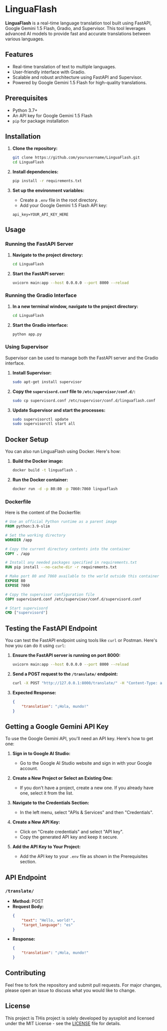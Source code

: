 # LinguaFlash

**LinguaFlash** is a real-time language translation tool built using FastAPI, Google Gemini 1.5 Flash, Gradio, and Supervisor. This tool leverages advanced AI models to provide fast and accurate translations between various languages.

## Features
- Real-time translation of text to multiple languages.
- User-friendly interface with Gradio.
- Scalable and robust architecture using FastAPI and Supervisor.
- Powered by Google Gemini 1.5 Flash for high-quality translations.

## Prerequisites
- Python 3.7+
- An API key for Google Gemini 1.5 Flash
- `pip` for package installation

## Installation
1. **Clone the repository:**
    ```bash
    git clone https://github.com/yourusername/LinguaFlash.git
    cd LinguaFlash
    ```

2. **Install dependencies:**
    ```bash
    pip install -r requirements.txt
    ```

3. **Set up the environment variables:**
    - Create a `.env` file in the root directory.
    - Add your Google Gemini 1.5 Flash API key:
    ```plaintext
    api_key=YOUR_API_KEY_HERE
    ```

## Usage
### Running the FastAPI Server
1. **Navigate to the project directory:**
    ```bash
    cd LinguaFlash
    ```

2. **Start the FastAPI server:**
    ```bash
    uvicorn main:app --host 0.0.0.0 --port 8000 --reload
    ```

### Running the Gradio Interface
1. **In a new terminal window, navigate to the project directory:**
    ```bash
    cd LinguaFlash
    ```

2. **Start the Gradio interface:**
    ```bash
    python app.py
    ```

### Using Supervisor
Supervisor can be used to manage both the FastAPI server and the Gradio interface.

1. **Install Supervisor:**
    ```bash
    sudo apt-get install supervisor
    ```

2. **Copy the `supervisord.conf` file to `/etc/supervisor/conf.d/`:**
    ```bash
    sudo cp supervisord.conf /etc/supervisor/conf.d/linguaflash.conf
    ```

3. **Update Supervisor and start the processes:**
    ```bash
    sudo supervisorctl update
    sudo supervisorctl start all
    ```

## Docker Setup
You can also run LinguaFlash using Docker. Here's how:

1. **Build the Docker image:**
    ```bash
    docker build -t linguaflash .
    ```

2. **Run the Docker container:**
    ```bash
    docker run -d -p 80:80 -p 7860:7860 linguaflash
    ```

### Dockerfile
Here is the content of the Dockerfile:

```dockerfile
# Use an official Python runtime as a parent image
FROM python:3.9-slim

# Set the working directory
WORKDIR /app

# Copy the current directory contents into the container
COPY . /app

# Install any needed packages specified in requirements.txt
RUN pip install --no-cache-dir -r requirements.txt

# Make port 80 and 7860 available to the world outside this container
EXPOSE 80
EXPOSE 7860

# Copy the supervisor configuration file
COPY supervisord.conf /etc/supervisor/conf.d/supervisord.conf

# Start supervisord 
CMD ["supervisord"]
```

## Testing the FastAPI Endpoint
You can test the FastAPI endpoint using tools like `curl` or Postman. Here's how you can do it using `curl`:

1. **Ensure the FastAPI server is running on port 8000:**
    ```bash
    uvicorn main:app --host 0.0.0.0 --port 8000 --reload
    ```

2. **Send a POST request to the `/translate/` endpoint:**
    ```bash
    curl -X POST "http://127.0.0.1:8000/translate/" -H "Content-Type: application/json" -d '{"text": "Hello, world!", "target_language": "es"}'
    ```

3. **Expected Response:**
    ```json
    {
        "translation": "¡Hola, mundo!"
    }
    ```

## Getting a Google Gemini API Key
To use the Google Gemini API, you'll need an API key. Here's how to get one:

1. **Sign in to Google AI Studio:**
    - Go to the Google AI Studio website and sign in with your Google account.

2. **Create a New Project or Select an Existing One:**
    - If you don't have a project, create a new one. If you already have one, select it from the list.

3. **Navigate to the Credentials Section:**
    - In the left menu, select "APIs & Services" and then "Credentials".

4. **Create a New API Key:**
    - Click on "Create credentials" and select "API key".
    - Copy the generated API key and keep it secure.

5. **Add the API Key to Your Project:**
    - Add the API key to your `.env` file as shown in the Prerequisites section.

## API Endpoint
### `/translate/`
- **Method:** POST
- **Request Body:**
    ```json
    {
        "text": "Hello, world!",
        "target_language": "es"
    }
    ```
- **Response:**
    ```json
    {
        "translation": "¡Hola, mundo!"
    }
    ```

## Contributing
Feel free to fork the repository and submit pull requests. For major changes, please open an issue to discuss what you would like to change.

## License
This project is THis project is solely developed by aysxploit and licensed under the MIT License - see the [LICENSE](LICENSE) file for details.
